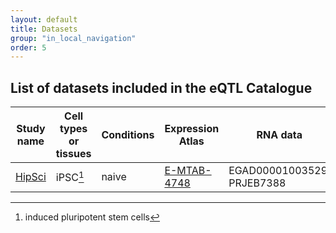 ```yaml
---
layout: default
title: Datasets
group: "in_local_navigation"
order: 5
---
```



## List of datasets included in the eQTL Catalogue


| Study name | Cell types or tissues | Conditions | Expression Atlas | RNA data | Genotype data | Donors | Samples |
|---|---|---|---|---|---|---|---|
| [HipSci](https://doi.org/10.1038/nature22403) | iPSC[^1] | naive |  [E-MTAB-4748](https://www.ebi.ac.uk/gxa/experiments/E-MTAB-4748/) | EGAD00001003529; PRJEB7388 | EGAD00010001147; PRJEB11752 | 322 | 322 |


[^1]: induced pluripotent stem cells
<!--stackedit_data:
eyJoaXN0b3J5IjpbMTgyOTYyNTE1Ml19
-->